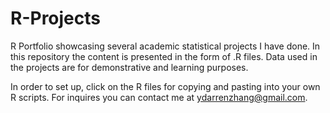 # R-Projects
R Portfolio showcasing several academic statistical projects I have done. In this repository the content is presented in the form of .R files. Data used in the projects are for demonstrative and learning purposes.

In order to set up, click on the R files for copying and pasting into your own R scripts. For inquires you can contact me at ydarrenzhang@gmail.com.


